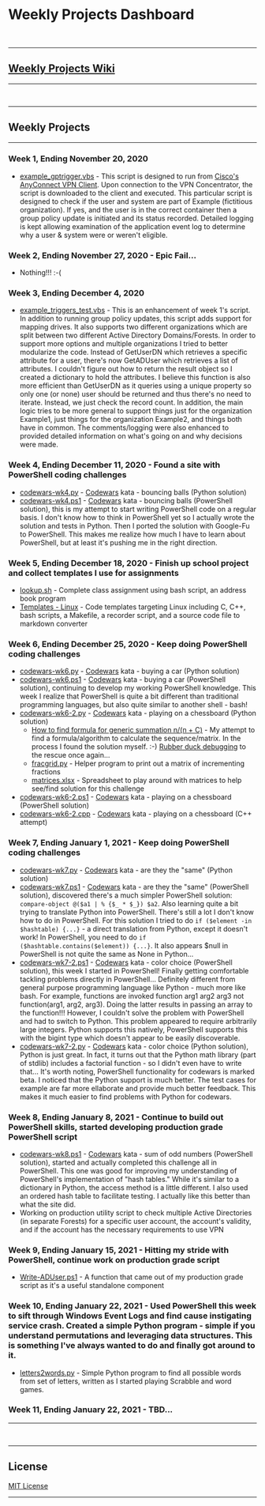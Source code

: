 # Weekly Projects Dashboard

<br>
<hr>

## [Weekly Projects Wiki](../../wiki)

<hr>
<br>
<hr>

## Weekly Projects

<hr>

### Week 1, Ending November 20, 2020

* [example_gptrigger.vbs](example_gptrigger.vbs) - This script is designed to run from [Cisco's AnyConnect VPN Client](https://www.cisco.com/c/en/us/support/security/anyconnect-secure-mobility-client-v4-x/model.html).  Upon connection to the VPN Concentrator, the script is downloaded to the client and executed.  This particular script is designed to check if the user and system are part of Example (fictitious organization).  If yes, and the user is in the correct container then a group policy update is initiated and its status recorded.  Detailed logging is kept allowing examination of the application event log to determine why a user & system were or weren't eligible.

### Week 2, Ending November 27, 2020 - Epic Fail...

* Nothing!!! :-(

### Week 3, Ending December 4, 2020

* [example_triggers_test.vbs](example_triggers_test.vbs) - This is an enhancement of week 1's script.  In addition to running group policy updates, this script adds support for mapping drives.  It also supports two different organizations which are split between two different Active Directory Domains/Forests.  In order to support more options and multiple organizations I tried to better modularize the code.  Instead of GetUserDN which retrieves a specific attribute for a user, there's now GetADUser which retrieves a list of attributes.  I couldn't figure out how to return the result object so I created a dictionary to hold the attributes.  I believe this function is also more efficient than GetUserDN as it queries using a unique property so only one (or none) user should be returned and thus there's no need to iterate.  Instead, we just check the record count.  In addition, the main logic tries to be more general to support things just for the organization Example1, just things for the organization Example2, and things both have in common.  The comments/logging were also enhanced to provided detailed information on what's going on and why decisions were made.

### Week 4, Ending December 11, 2020 - Found a site with PowerShell coding challenges

* [codewars-wk4.py](codewars-wk4.py) - [Codewars](https://www.codewars.com) kata - bouncing balls (Python solution)
* [codewars-wk4.ps1](codewars-wk4.ps1) - [Codewars](https://www.codewars.com) kata - bouncing balls (PowerShell solution), this is my attempt to start writing PowerShell code on a regular basis.  I don't know how to think in PowerShell yet so I actually wrote the solution and tests in Python.  Then I ported the solution with Google-Fu to PowerShell.  This makes me realize how much I have to learn about PowerShell, but at least it's pushing me in the right direction.

### Week 5, Ending December 18, 2020 - Finish up school project and collect templates I use for assignments

* [lookup.sh](../../../Example-Code/blob/master/lookup.sh) - Complete class assignment using bash script, an address book program
* [Templates - Linux](../../../Templates.Linux) - Code templates targeting Linux including C, C++, bash scripts, a Makefile, a recorder script, and a source code file to markdown converter

### Week 6, Ending December 25, 2020 - Keep doing PowerShell coding challenges

* [codewars-wk6.py](codewars-wk6.py) - [Codewars](https://www.codewars.com) kata - buying a car (Python solution)
* [codewars-wk6.ps1](codewars-wk6.ps1) - [Codewars](https://www.codewars.com) kata - buying a car (PowerShell solution), continuing to develop my working PowerShell knowledge.  This week I realize that PowerShell is quite a bit different than traditional programming languages, but also quite similar to another shell - bash!
* [codewars-wk6-2.py](codewars-wk6-2.py) - [Codewars](https://www.codewars.com) kata - playing on a chessboard (Python solution)
  * [How to find formula for generic summation n/(n + C)](https://math.stackexchange.com/q/3959180/866013) - My attempt to find a formula/algorithm to calculate the sequence/matrix.  In the process I found the solution myself.  :-)  [Rubber duck debugging](https://en.wikipedia.org/wiki/Rubber_duck_debugging) to the rescue once again...
  * [fracgrid.py](fracgrid.py) - Helper program to print out a matrix of incrementing fractions
  * [matrices.xlsx](matrices.xlsx) - Spreadsheet to play around with matrices to help see/find solution for this challenge
* [codewars-wk6-2.ps1](codewars-wk6-2.ps1) - [Codewars](https://www.codewars.com) kata - playing on a chessboard (PowerShell solution)
* [codewars-wk6-2.cpp](codewars-wk6-2.cpp) - [Codewars](https://www.codewars.com) kata - playing on a chessboard (C++ attempt)

### Week 7, Ending January 1, 2021 - Keep doing PowerShell coding challenges

* [codewars-wk7.py](codewars-wk7.py) - [Codewars](https://www.codewars.com) kata - are they the "same" (Python solution)
* [codewars-wk7.ps1](codewars-wk7.ps1) - [Codewars](https://www.codewars.com) kata - are they the "same" (PowerShell solution), discovered there's a much simpler PowerShell solution:  ```compare-object @($a1 | % {$_ * $_}) $a2```.  Also learning quite a bit trying to translate Python into PowerShell.  There's still a lot I don't know how to do in PowerShell.  For this solution I tried to do ```if ($element -in $hashtable) {...}``` - a direct translation from Python, except it doesn't work!  In PowerShell, you need to do ```if ($hashtable.contains($element)) {...}```.  It also appears $null in PowerShell is not quite the same as None in Python...
* [codewars-wk7-2.ps1](codewars-wk7.ps1) - [Codewars](https://www.codewars.com) kata - color choice (PowerShell solution), this week I started in PowerShell!  Finally getting comfortable tackling problems directly in PowerShell...  Definitely different from general purpose programming language like Python - much more like bash.  For example, functions are invoked function arg1 arg2 arg3 not function(arg1, arg2, arg3).  Doing the latter results in passing an array to the function!!!  However, I couldn't solve the problem with PowerShell and had to switch to Python.  This problem appeared to require arbitrarily large integers.  Python supports this natively, PowerShell supports this with the bigint type which doesn't appear to be easily discoverable.
* [codewars-wk7-2.py](codewars-wk7.py) - [Codewars](https://www.codewars.com) kata - color choice (Python solution), Python is just great.  In fact, it turns out that the Python math library (part of stdlib) includes a factorial function - so I didn't even have to write that...  It's worth noting, PowerShell functionality for codewars is marked beta.  I noticed that the Python support is much better.  The test cases for example are far more ellaborate and provide much better feedback.  This makes it much easier to find problems with Python for codewars.

### Week 8, Ending January 8, 2021 - Continue to build out PowerShell skills, started developing production grade PowerShell script

* [codewars-wk8.ps1](codewars-wk8.ps1) - [Codewars](https://www.codewars.com) kata - sum of odd numbers (PowerShell solution), started and actually completed this challenge all in PowerShell.  This one was good for improving my understanding of PowerShell's implementation of "hash tables."  While it's similar to a dictionary in Python, the access method is a little different.  I also used an ordered hash table to facilitate testing.  I actually like this better than what the site did.
* Working on production utility script to check multiple Active Directories (in separate Forests) for a specific user account, the account's validity, and if the account has the necessary requirements to use VPN

### Week 9, Ending January 15, 2021 - Hitting my stride with PowerShell, continue work on production grade script

* [Write-ADUser.ps1](Write-ADUser.ps1) - A function that came out of my production grade script as it's a useful standalone component

### Week 10, Ending January 22, 2021 - Used PowerShell this week to sift through Windows Event Logs and find cause instigating service crash.  Created a simple Python program - simple if you understand permutations and leveraging data structures.  This is something I've always wanted to do and finally got around to it.

* [letters2words.py](letters2words.py) - Simple Python program to find all possible words from set of letters, written as I started playing Scrabble and word games.

### Week 11, Ending January 22, 2021 - TBD...

<hr>
<br>
<hr>

## License

[MIT License](LICENSE)
<hr>
